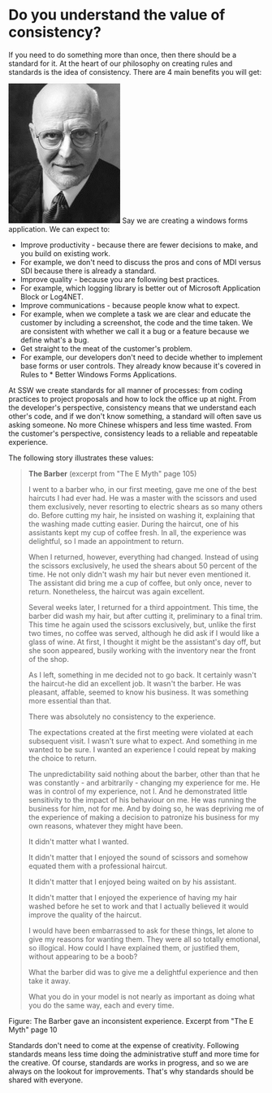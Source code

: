 # Do you understand the value of consistency?

If you need to do something more than once, then there should be a standard for it. At the heart of our philosophy on creating rules and standards is the idea of consistency. There are 4 main benefits you will get: 
  
![Consistency](./media/consitency.png)
Say we are creating a windows forms application. We can expect to:

* Improve productivity - because there are fewer decisions to make, and you build on existing work. 
* For example, we don't need to discuss the pros and cons of MDI versus SDI because there is already a standard.
* Improve quality - because you are following best practices.
* For example, which logging library is better out of Microsoft Application Block or Log4NET.
* Improve communications - because people know what to expect. 
* For example, when we complete a task we are clear and educate the customer by including a screenshot, the code and the time taken. We are consistent with whether we call it a bug or a feature because we define what's a bug.
* Get straight to the meat of the customer's problem.
* For example, our developers don't need to decide whether to implement base forms or user controls. They already know because it's covered in Rules to * Better Windows Forms Applications.

At SSW we create standards for all manner of processes: from coding practices to project proposals and how to lock the office up at night. From the developer's perspective, consistency means that we understand each other's code, and if we don't know something, a standard will often save us asking someone. No more Chinese whispers and less time wasted. From the customer's perspective, consistency leads to a reliable and repeatable experience.

The following story illustrates these values:

> **The Barber** (excerpt from "The E Myth" page 105)
> 
> I went to a barber who, in our first meeting, gave me one of the best haircuts I had ever had. He was a master with the scissors and used them exclusively, never resorting to electric shears as so many others do. Before cutting my hair, he insisted on washing it, explaining that the washing made cutting easier. During the haircut, one of his assistants kept my cup of coffee fresh. In all, the experience was delightful, so I made an appointment to return.
> 
> When I returned, however, everything had changed. Instead of using the scissors exclusively, he used the shears about 50 percent of the time. He not only didn't wash my hair but never even mentioned it. The assistant did bring me a cup of coffee, but only once, never to return. Nonetheless, the haircut was again excellent.
> 
> Several weeks later, I returned for a third appointment. This time, the barber did wash my hair, but after cutting it, preliminary to a final trim. This time he again used the scissors exclusively, but, unlike the first two times, no coffee was served, although he did ask if I would like a glass of wine. At first, I thought it might be the assistant's day off, but she soon appeared, busily working with the inventory near the front of the shop.
> 
> As I left, something in me decided not to go back. It certainly wasn't the haircut-he did an excellent job. It wasn't the barber. He was pleasant, affable, seemed to know his business. It was something more essential than that.
> 
> There was absolutely no consistency to the experience.
> 
> The expectations created at the first meeting were violated at each subsequent visit. I wasn't sure what to expect. And something in me wanted to be sure. I wanted an experience I could repeat by making the choice to return.
> 
> The unpredictability said nothing about the barber, other than that he was constantly - and arbitrarily - changing my experience for me. He was in control of my experience, not I. And he demonstrated little sensitivity to the impact of his behaviour on me. He was running the business for him, not for me. And by doing so, he was depriving me of the experience of making a decision to patronize his business for my own reasons, whatever they might have been.
> 
> It didn't matter what I wanted.
> 
> It didn't matter that I enjoyed the sound of scissors and somehow equated them with a professional haircut.
> 
> It didn't matter that I enjoyed being waited on by his assistant.
> 
> It didn't matter that I enjoyed the experience of having my hair washed before he set to work and that I actually believed it would improve the quality of the haircut.
> 
> I would have been embarrassed to ask for these things, let alone to give my reasons for wanting them. They were all so totally emotional, so illogical. How could I have explained them, or justified them, without appearing to be a boob?
> 
> What the barber did was to give me a delightful experience and then take it away.
> 
> What you do in your model is not nearly as important as doing what you do the same way, each and every time.

​Figure: The Barber gave an inconsistent experience. Excerpt from "The E Myth" page 10

Standards don't need to come at the expense of creativity. Following standards means less time doing the administrative stuff and more time for the creative. Of course, standards are works in progress, and so we are always on the lookout for improvements. That's why standards should be shared with everyone.